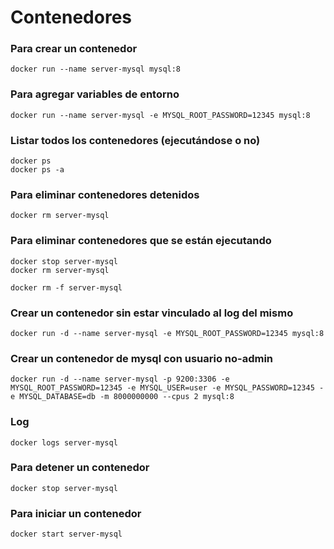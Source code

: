 # Contenedores

### Para crear un contenedor

```
docker run --name server-mysql mysql:8
```

### Para agregar variables de entorno

```
docker run --name server-mysql -e MYSQL_ROOT_PASSWORD=12345 mysql:8
```

### Listar todos los contenedores (ejecutándose o no)

```
docker ps
docker ps -a
```

### Para eliminar contenedores detenidos

```
docker rm server-mysql
```

### Para eliminar contenedores que se están ejecutando

```
docker stop server-mysql
docker rm server-mysql
```

```
docker rm -f server-mysql
```

### Crear un contenedor sin estar vinculado al log del mismo

```
docker run -d --name server-mysql -e MYSQL_ROOT_PASSWORD=12345 mysql:8
```

### Crear un contenedor de mysql con usuario no-admin

```
docker run -d --name server-mysql -p 9200:3306 -e MYSQL_ROOT_PASSWORD=12345 -e MYSQL_USER=user -e MYSQL_PASSWORD=12345 -e MYSQL_DATABASE=db -m 8000000000 --cpus 2 mysql:8
```

### Log

```
docker logs server-mysql
```

### Para detener un contenedor

```
docker stop server-mysql
```

### Para iniciar un contenedor

```
docker start server-mysql
```
